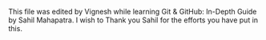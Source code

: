 This file was edited by Vignesh while learning Git & GitHub: In-Depth Guide by Sahil Mahapatra. I wish to Thank you Sahil for the efforts you have put in this.

